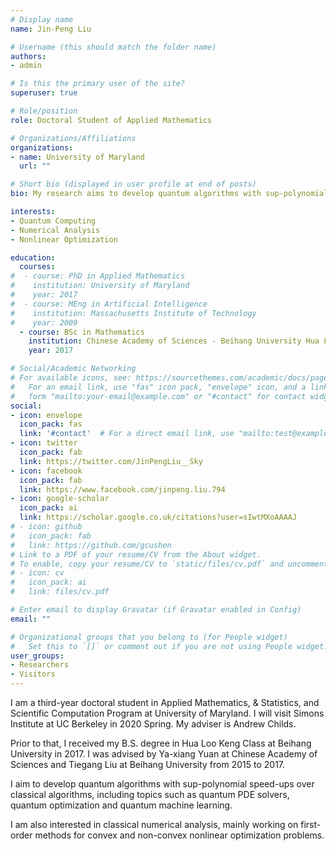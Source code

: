 ```yaml
---
# Display name
name: Jin-Peng Liu

# Username (this should match the folder name)
authors:
- admin

# Is this the primary user of the site?
superuser: true

# Role/position
role: Doctoral Student of Applied Mathematics

# Organizations/Affiliations
organizations:
- name: University of Maryland
  url: ""

# Short bio (displayed in user profile at end of posts)
bio: My research aims to develop quantum algorithms with sup-polynomial speed-ups over classical algorithms, including topics such as quantum PDE solvers, quantum optimization and quantum machine learning.

interests:
- Quantum Computing
- Numerical Analysis
- Nonlinear Optimization

education:
  courses:
#  - course: PhD in Applied Mathematics
#    institution: University of Maryland
#    year: 2017
#  - course: MEng in Artificial Intelligence
#    institution: Massachusetts Institute of Technology
#    year: 2009
  - course: BSc in Mathematics
    institution: Chinese Academy of Sciences - Beihang University Hua Loo Keng Class.
    year: 2017

# Social/Academic Networking
# For available icons, see: https://sourcethemes.com/academic/docs/page-builder/#icons
#   For an email link, use "fas" icon pack, "envelope" icon, and a link in the
#   form "mailto:your-email@example.com" or "#contact" for contact widget.
social:
- icon: envelope
  icon_pack: fas
  link: '#contact'  # For a direct email link, use "mailto:test@example.org".
- icon: twitter
  icon_pack: fab
  link: https://twitter.com/JinPengLiu__Sky
- icon: facebook
  icon_pack: fab
  link: https://www.facebook.com/jinpeng.liu.794
- icon: google-scholar
  icon_pack: ai
  link: https://scholar.google.co.uk/citations?user=sIwtMXoAAAAJ
# - icon: github
#   icon_pack: fab
#   link: https://github.com/gcushen
# Link to a PDF of your resume/CV from the About widget.
# To enable, copy your resume/CV to `static/files/cv.pdf` and uncomment the lines below.
# - icon: cv
#   icon_pack: ai
#   link: files/cv.pdf

# Enter email to display Gravatar (if Gravatar enabled in Config)
email: ""

# Organizational groups that you belong to (for People widget)
#   Set this to `[]` or comment out if you are not using People widget.
user_groups:
- Researchers
- Visitors
---
```


I am a third-year doctoral student in Applied Mathematics, & Statistics, and Scientific Computation Program at University of Maryland. I will visit Simons Institute at UC Berkeley in 2020 Spring. My adviser is Andrew Childs. 

Prior to that, I received my B.S. degree in Hua Loo Keng Class at Beihang University in 2017. I was advised by Ya-xiang Yuan at Chinese Academy of Sciences and Tiegang Liu at Beihang University from 2015 to 2017.

I aim to develop quantum algorithms with sup-polynomial speed-ups over classical algorithms, including topics such as quantum PDE solvers, quantum optimization and quantum machine learning.

I am also interested in classical numerical analysis, mainly working on first-order methods for convex and non-convex nonlinear optimization problems.



